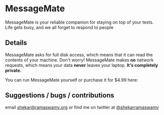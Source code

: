 # MessageMate
MessageMate is your reliable companion for staying on top of your texts. Life gets busy, and we all forget to respond to people

## Details 
MessageMate asks for full disk access, which means that it can read the contents of your machine. Don't worry! MessageMate makes **no** network requests, which means your data **never** leaves your laptop. **It's completely private.**

You can run MessageMate yourself or purchase it for $4.99 here:

## Suggestions / bugs / contributions
email shekar@ramaswamy.org or find me on twitter at [@shekarramaswamy](https://twitter.com/shekarramaswamy)
